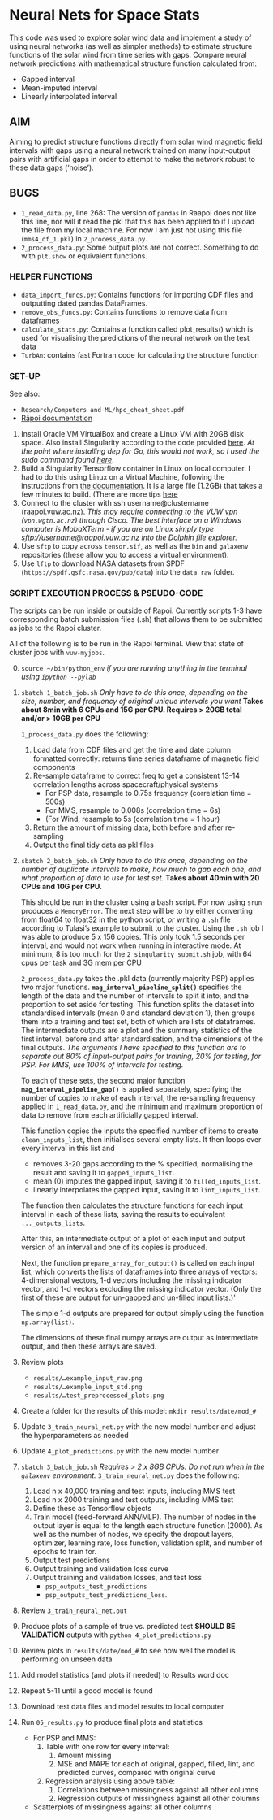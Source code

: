 # Neural Nets for Space Stats

This code was used to explore solar wind data and implement a study of using neural networks (as well as simpler methods) to estimate structure functions of the solar wind from time series with gaps. Compare neural network predictions with mathematical structure function calculated from:
- Gapped interval
- Mean-imputed interval
- Linearly interpolated interval


## AIM

Aiming to predict structure functions directly from solar wind magnetic field intervals with gaps using a neural network trained on many input-output pairs with artificial gaps in order to attempt to make the network robust to these data gaps (‘noise’).

## BUGS

- `1_read_data.py`, line 268: The version of `pandas` in Raapoi does not like this line, nor will it read the pkl that this has been applied to if I upload the file from my local machine. For now I am just not using this file (`mms4_df_1.pkl`) in `2_process_data.py`.
- `2_process_data.py`: Some output plots are not correct. Something to do with `plt.show` or equivalent functions. 

### HELPER FUNCTIONS

- `data_import_funcs.py`:  Contains functions for importing CDF files and outputting dated pandas DataFrames.
- `remove_obs_funcs.py`: Contains functions to remove data from dataframes
- `calculate_stats.py`: Contains a function called plot_results() which is used for visualising the predictions of the neural network on the test data
- `TurbAn`: contains fast Fortran code for calculating the structure function

### SET-UP
See also: 
- `Research/Computers and ML/hpc_cheat_sheet.pdf`
- [Rāpoi documentation](https://vuw-research-computing.github.io/raapoi-docs/)

1. Install Oracle VM VirtualBox and create a Linux VM with 20GB disk space. Also install Singularity according to the code provided [here](https://sylabs.io/guides/3.0/user-guide/installation.html). _At the point where installing dep for Go, this would not work, so I used the sudo command found [here](https://github.com/golang/dep/cmd/dep)_.
2. Build a Singularity Tensorflow container in Linux on local computer. I had to do this using Linux on a Virtual Machine, following the instructions from [the documentation](https://vuw-research-computing.github.io/raapoi-docs/examples/#singularitytensorflow-example). It is a large file (1.2GB) that takes a few minutes to build. (There are more tips [here](https://clusterdeiguide.readthedocs.io/en/latest/SingularityExamples.html)
3. Connect to the cluster with ssh username@clustername (raapoi.vuw.ac.nz). _This may require connecting to the VUW vpn (`vpn.wgtn.ac.nz`) through Cisco. The best interface on a Windows computer is MobaXTerm - if you are on Linux simply type sftp://username@raapoi.vuw.ac.nz into the Dolphin file explorer._
4. Use `sftp` to copy across `tensor.sif`, as well as the `bin` and `galaxenv` repositories (these allow you to access a virtual environment).
5. Use `lftp` to download NASA datasets from SPDF (`https://spdf.gsfc.nasa.gov/pub/data`) into the `data_raw` folder.

### SCRIPT EXECUTION PROCESS & PSEUDO-CODE

The scripts can be run inside or outside of Rapoi. Currently scripts 1-3 have corresponding batch submission files (.sh) that allows them to be submitted as jobs to the Rapoi cluster.

All of the following is to be run in the Rāpoi terminal.
View that state of cluster jobs with `vuw-myjobs`.

0. `source ~/bin/python_env` *if you are running anything in the terminal using `ipython --pylab`*
1. `sbatch 1_batch_job.sh` *Only have to do this once, depending on the size, number, and frequency of original unique intervals you want* **Takes about 8min with 6 CPUs and 15G per CPU. Requires > 20GB total and/or > 10GB per CPU** 

    `1_process_data.py` does the following:
    1. Load data from CDF files and get the time and date column formatted correctly: returns time series dataframe of magnetic field components
    2. Re-sample dataframe to correct freq to get a consistent 13-14 correlation lengths across spacecraft/physical systems
        - For PSP data, resample to 0.75s frequency (correlation time = 500s)
        - For MMS, resample to 0.008s (correlation time = 6s)
        - (For Wind, resample to 5s (correlation time = 1 hour)
    4. Return the amount of missing data, both before and after re-sampling
    5. Output the final tidy data as pkl files

2. `sbatch 2_batch_job.sh` *Only have to do this once, depending on the number of duplicate intervals to make, how much to gap each one, and what proportion of data to use for test set.* **Takes about 40min with 20 CPUs and 10G per CPU.**
    
    This should be run in the cluster using a bash script. For now using `srun` produces a `MemoryError`. The next step will be to try either converting from float64 to float32 in the python script, *or* writing a `.sh` file according to Tulasi’s example to submit to the cluster. Using the `.sh` job I was able to produce 5 x 156 copies. This only took 1.5 seconds per interval, and would not work when running in interactive mode. At minimum, 8 is too much for the `2_singularity_submit.sh` job, with 64 cpus per task and 3G mem per CPU

    `2_process_data.py` takes the .pkl data (currently majority PSP) applies two major functions. **`mag_interval_pipeline_split()`** specifies the length of the data and the number of intervals to split it into, and the proportion to set aside for testing. This function splits the dataset into standardised intervals (mean 0 and standard deviation 1), then groups them into a training and test set, both of which are lists of dataframes. The intermediate outputs are a plot and the summary statistics of the first interval, before and after standardisation, and the dimensions of the final outputs. *The arguments I have specified to this function are to separate out 80% of input-output pairs for training, 20% for testing, for PSP. For MMS, use 100% of intervals for testing.*

    To each of these sets, the second major function **`mag_interval_pipeline_gap()`** is applied separately, specifying the number of copies to make of each interval, the re-sampling frequency applied in `1_read_data.py`, and the minimum and maximum proportion of data to remove from each artificially gapped interval. 

    This function copies the inputs the specified number of items to create `clean_inputs_list`, then initialises several empty lists. It then loops over every interval in this list and
    - removes 3-20 gaps according to the % specified, normalising the result and saving it to `gapped_inputs_list`.
    - mean (0) imputes the gapped input, saving it to `filled_inputs_list`.
    - linearly interpolates the gapped input, saving it to `lint_inputs_list`.

    The function then calculates the structure functions for each input interval in each of these lists, saving the results to equivalent `..._outputs_lists`.

    After this, an intermediate output of a plot of each input and output version of an interval and one of its copies is produced.

    Next, the function `prepare_array_for_output()` is called on each input list, which converts the lists of dataframes into three arrays of vectors: 4-dimensional vectors, 1-d vectors including the missing indicator vector, and 1-d vectors excluding the missing indicator vector. (Only the first of these are output for un-gapped and un-filled input lists.)'

    The simple 1-d outputs are prepared for output simply using the function `np.array(list)`.

    The dimensions of these final numpy arrays are output as intermediate output, and then these arrays are saved.

3. Review plots
    - `results/…example_input_raw.png`
    - `results/…example_input_std.png`
    - `results/…test_preprocessed_plots.png`

4. Create a folder for the results of this model: `mkdir results/date/mod_#`

5. Update `3_train_neural_net.py` with the new model number and adjust the hyperparameters as needed

6. Update `4_plot_predictions.py` with the new model number

7. `sbatch 3_batch_job.sh` *Requires > 2 x 8GB CPUs. Do not run when in the `galaxenv` environment.* `3_train_neural_net.py` does the following:
   1. Load n x 40,000 training and test inputs, including MMS test
   2. Load n x 2000 training and test outputs, including MMS test
   3. Define these as Tensorflow objects
   4. Train model (feed-forward ANN/MLP). The number of nodes in the output layer is equal to the length each structure function (2000). As well as the number of nodes, we specify the dropout layers, optimizer, learning rate, loss function, validation split, and number of epochs to train for.
   5. Output test predictions
   6. Output training and validation loss curve
   7. Output training and validation losses, and test loss
        - `psp_outputs_test_predictions`
        - `psp_outputs_test_predictions_loss`.

8. Review `3_train_neural_net.out`
4. Produce plots of a sample of true vs. predicted test **SHOULD BE VALIDATION** outputs with `python 4_plot_predictions.py`
5. Review plots in `results/date/mod_#` to see how well the model is performing on unseen data
6. Add model statistics (and plots if needed) to Results word doc
7. Repeat 5-11 until a good model is found
8. Download test data files and model results to local computer
9. Run `05_results.py` to produce final plots and statistics
    - For PSP and MMS:
        1. Table with one row for every interval:
           1. Amount missing
           2. MSE and MAPE for each of original, gapped, filled, lint, and predicted curves, compared with original curve
        2. Regression analysis using above table:
           1. Correlations between missingness against all other columns
           2. Regression outputs of missingness against all other columns
    - Scatterplots of missingness against all other columns
